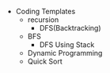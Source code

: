 

* Coding Templates
  * recursion
    * DFS\(Backtracking\)
  * BFS
    * DFS Using Stack
  * Dynamic Programming
  * Quick Sort



